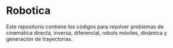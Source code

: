 # Robotica
Este repositorio contiene los códigos para resolver problemas de cinemática directa, inversa, diferencial, robots móviles, dinámica y generación de trayectorias.
